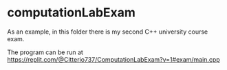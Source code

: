 # computationLabExam
As an example, in this folder there is my second C++ university course exam. 

The program can be run at https://replit.com/@Citterio737/ComputationLabExam?v=1#exam/main.cpp
